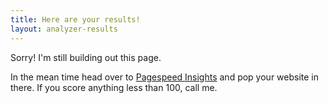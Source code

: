 ```yaml
---
title: Here are your results!
layout: analyzer-results
---
```


Sorry! I'm still building out this page.

In the mean time head over to [Pagespeed Insights](https://pagespeed.web.dev/) and pop your website in there. If you score anything less than 100, call me.
